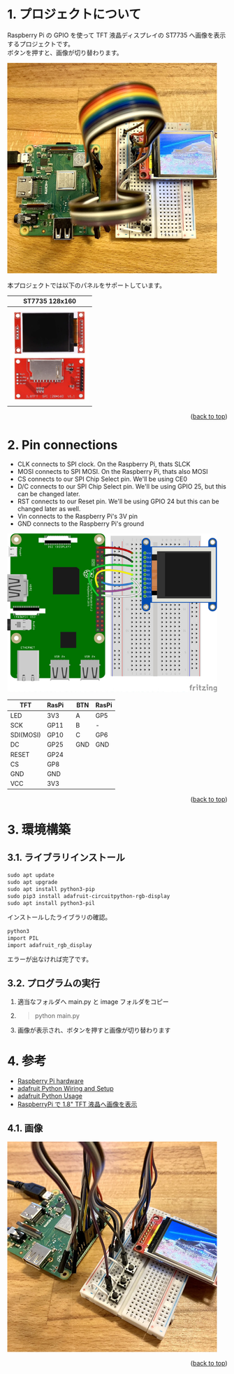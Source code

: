 <a name="readme-top"></a>

<!-- ABOUT THE PROJECT -->

# 1. プロジェクトについて

Raspberry Pi の GPIO を使って TFT 液晶ディスプレイの ST7735 へ画像を表示するプロジェクトです。  
ボタンを押すと、画像が切り替わります。

<img src="./image/IMG_ST7735_4028.jpeg" width="480">

本プロジェクトでは以下のパネルをサポートしています。

| ST7735 128x160                                    |
| ------------------------------------------------- |
| <img src="./docs/ST7735-128x160.jpg" width="180"> |

<p align="right">(<a href="#readme-top">back to top</a>)</p>

# 2. Pin connections

- CLK connects to SPI clock. On the Raspberry Pi, thats SLCK
- MOSI connects to SPI MOSI. On the Raspberry Pi, thats also MOSI
- CS connects to our SPI Chip Select pin. We'll be using CE0
- D/C connects to our SPI Chip Select pin. We'll be using GPIO 25, but this can be changed later.
- RST connects to our Reset pin. We'll be using GPIO 24 but this can be changed later as well.
- Vin connects to the Raspberry Pi's 3V pin
- GND connects to the Raspberry Pi's ground

<img src="./docs/wiring-diagram.jpg" width="480">

| TFT       | RasPi |     | BTN | RasPi |
| --------- | ----- | --- | --- | ----- |
| LED       | 3V3   |     | A   | GP5   |
| SCK       | GP11  |     | B   | -     |
| SDI(MOSI) | GP10  |     | C   | GP6   |
| DC        | GP25  |     | GND | GND   |
| RESET     | GP24  |     |     |       |
| CS        | GP8   |     |     |       |
| GND       | GND   |     |     |       |
| VCC       | 3V3   |     |     |       |

<p align="right">(<a href="#readme-top">back to top</a>)</p>

# 3. 環境構築

## 3.1. ライブラリインストール

```Shell
sudo apt update
sudo apt upgrade
sudo apt install python3-pip
sudo pip3 install adafruit-circuitpython-rgb-display
sudo apt install python3-pil
```

インストールしたライブラリの確認。

```Shell
python3
import PIL
import adafruit_rgb_display
```

エラーが出なければ完了です。

## 3.2. プログラムの実行

1. 適当なフォルダへ main.py と image フォルダをコピー
1. > python main.py
1. 画像が表示され、ボタンを押すと画像が切り替わります

# 4. 参考

- [Raspberry Pi hardware](https://www.raspberrypi.com/documentation/computers/raspberry-pi.html)
- [adafruit Python Wiring and Setup](https://learn.adafruit.com/1-8-tft-display/python-wiring-and-setup)
- [adafruit Python Usage](https://learn.adafruit.com/1-8-tft-display/python-usage)
- [RaspberryPi で 1.8" TFT 液晶へ画像を表示](https://qiita.com/wy0727_betch/items/1da0208120adb98f7981)

## 4.1. 画像

<img src="./image/IMG_ST7735_4030.jpeg" width="480">

<p align="right">(<a href="#readme-top">back to top</a>)</p>
